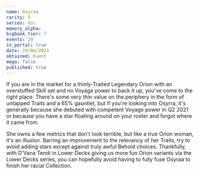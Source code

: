 ```yaml
---
name: Osyraa
rarity: 5
series: dsc
memory_alpha:
bigbook_tier: 7
events: 29
in_portal: true
date: 29/04/2021
obtained: Event
mega: false
published: true
---
```


If you are in the market for a thinly-Traited Legendary Orion with an overstuffed Skill set and no Voyage power to back it up, you've come to the right place. There's some very thin value on the periphery in the form of untapped Traits and a 65% gauntlet, but if you're looking into Osyrra, it's generally because she debuted with competent Voyage power in Q2 2021 or because you have a star floating around on your roster and forgot where it came from. 

She owns a few metrics that don't look terrible, but like a true Orion woman, it's an illusion. Barring an improvement to the relevancy of her Traits, try to avoid adding stars except against truly awful Behold choices. Thankfully, with D’Vana Tendi in Lower Decks giving us more fun Orion variants via the Lower Decks series, you can hopefully avoid having to fully fuse Osyraa to finish her racial Collection.

